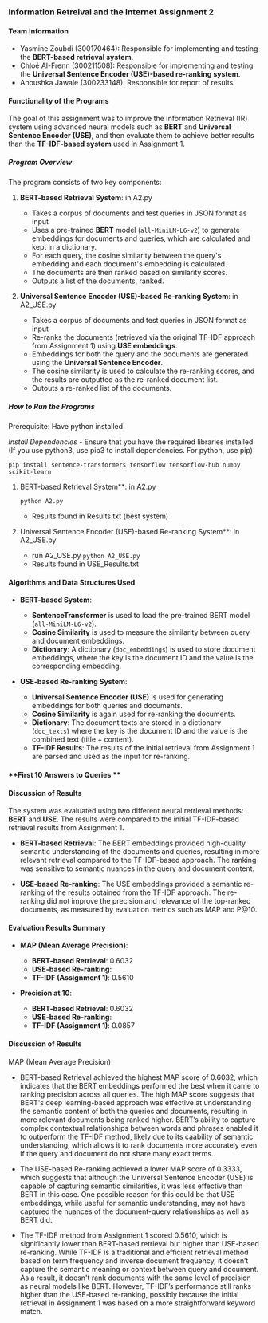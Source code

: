 ### **Information Retreival and the Internet Assignment 2**

#### **Team Information**
   - Yasmine Zoubdi (300170464): Responsible for implementing and testing the **BERT-based retrieval system**.
   - Chloé Al-Frenn (300211508): Responsible for implementing and testing the **Universal Sentence Encoder (USE)-based re-ranking system**.
   - Anoushka Jawale (300233148): Responsible for report of results 

#### **Functionality of the Programs**

The goal of this assignment was to improve the Information Retrieval (IR) system using advanced neural models such as **BERT** and **Universal Sentence Encoder (USE)**, and then evaluate them to achieve better results than the **TF-IDF-based system** used in Assignment 1.

##### **Program Overview**
The program consists of two key components:

1. **BERT-based Retrieval System**: in A2.py
   - Takes a corpus of documents and test queries in JSON format as input 
   - Uses a pre-trained **BERT** model (`all-MiniLM-L6-v2`) to generate embeddings for documents and queries, which are calculated and kept in a dictionary.
   - For each query, the cosine similarity between the query's embedding and each document's embedding is calculated.
   - The documents are then ranked based on similarity scores.
   - Outputs a list of the documents, ranked. 

3. **Universal Sentence Encoder (USE)-based Re-ranking System**: in A2_USE.py
   - Takes a corpus of documents and test queries in JSON format as input 
   - Re-ranks the documents (retrieved via the original TF-IDF approach from Assignment 1) using **USE embeddings**.
   - Embeddings for both the query and the documents are generated using the **Universal Sentence Encoder**.
   - The cosine similarity is used to calculate the re-ranking scores, and the results are outputted as the re-ranked document list.
   - Outouts a re-ranked list of the documents.

##### **How to Run the Programs**
Prerequisite: Have python installed

*Install Dependencies* - Ensure that you have the required libraries installed:
(If you use python3, use pip3 to install dependencies. For python, use pip)

`pip install sentence-transformers tensorflow tensorflow-hub numpy scikit-learn`

1. BERT-based Retrieval System**: in A2.py

   `python A2.py`
   - Results found in Results.txt (best system) 

2. Universal Sentence Encoder (USE)-based Re-ranking System**: in A2_USE.py

   - run A2_USE.py
   `python A2_USE.py`
   - Results found in USE_Results.txt


#### **Algorithms and Data Structures Used**
- **BERT-based System**:
   - **SentenceTransformer** is used to load the pre-trained BERT model (`all-MiniLM-L6-v2`).
   - **Cosine Similarity** is used to measure the similarity between query and document embeddings.
   - **Dictionary**: A dictionary (`doc_embeddings`) is used to store document embeddings, where the key is the document ID and the value is the corresponding embedding.

- **USE-based Re-ranking System**:
   - **Universal Sentence Encoder (USE)** is used for generating embeddings for both queries and documents.
   - **Cosine Similarity** is again used for re-ranking the documents.
   - **Dictionary**: The document texts are stored in a dictionary (`doc_texts`) where the key is the document ID and the value is the combined text (title + content).
   - **TF-IDF Results**: The results of the initial retrieval from Assignment 1 are parsed and used as the input for re-ranking.

#### **First 10 Answers to Queries **


#### **Discussion of Results**
The system was evaluated using two different neural retrieval methods: **BERT** and **USE**. The results were compared to the initial TF-IDF-based retrieval results from Assignment 1.

- **BERT-based Retrieval**: The BERT embeddings provided high-quality semantic understanding of the documents and queries, resulting in more relevant retrieval compared to the TF-IDF-based approach. The ranking was sensitive to semantic nuances in the query and document content.

- **USE-based Re-ranking**: The USE embeddings provided a semantic re-ranking of the results obtained from the TF-IDF approach. The re-ranking did not improve the precision and relevance of the top-ranked documents, as measured by evaluation metrics such as MAP and P@10.

#### **Evaluation Results Summary**

- **MAP (Mean Average Precision)**: 
   - **BERT-based Retrieval**: 0.6032
   - **USE-based Re-ranking**: 
   - **TF-IDF (Assignment 1)**: 0.5610

- **Precision at 10**:
   - **BERT-based Retrieval**: 0.6032
   - **USE-based Re-ranking**: 
   - **TF-IDF (Assignment 1)**: 0.0857
     
#### **Discussion of Results**

MAP (Mean Average Precision)
- BERT-based Retrieval achieved the highest MAP score of 0.6032, which indicates that the BERT embeddings performed the best when it came to ranking precision across all queries. The high MAP score suggests that BERT's deep learning-based approach was effective at understanding the semantic content of both the queries and documents, resulting in more relevant documents being ranked higher.
BERT’s ability to capture complex contextual relationships between words and phrases enabled it to outperform the TF-IDF method, likely due to its caability of semantic understanding, which allows it to rank documents more accurately even if the query and document do not share many exact terms. 

- The USE-based Re-ranking achieved a lower MAP score of 0.3333, which suggests that although the Universal Sentence Encoder (USE) is capable of capturing semantic similarities, it was less effective than BERT in this case. One possible reason for this could be that USE embeddings, while useful for semantic understanding, may not have captured the nuances of the document-query relationships as well as BERT did. 

- The TF-IDF method from Assignment 1 scored 0.5610, which is significantly lower than BERT-based retrieval but higher than USE-based re-ranking. While TF-IDF is a traditional and efficient retrieval method based on term frequency and inverse document frequency, it doesn’t capture the semantic meaning or context between query and document. As a result, it doesn't rank documents with the same level of precision as neural models like BERT. However, TF-IDF’s performance still ranks higher than the USE-based re-ranking, possibly because the initial retrieval in Assignment 1 was based on a more straightforward keyword match.

